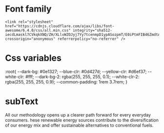# Font family
    <link rel="stylesheet" href="https://cdnjs.cloudflare.com/ajax/libs/font-awesome/6.4.0/css/all.min.css" integrity="sha512-iecdLmaskl7CVkqkXNQ/ZH/XLlvWZOJyj7Yy7tcenmpD1ypASozpmT/E0iPtmFIB46ZmdtAc9eNBvH0H/ZpiBw==" crossorigin="anonymous" referrerpolicy="no-referrer" />

# Css variables
:root{
    --dark-bg: #0e1327;
    --blue-clr: #0d427d;
    --yellow-clr: #d6ef37;
    --white-clr: #fff;
    --dark-bg-2: rgba(255, 255, 255, 0.1);
    --white-clr-2: rgba(255, 255, 255, 0.9);
    --common-padding: 1rem 3.7rem;
}

# subText
All our methodology opens up a clearer path forward for every everyday consumers. hese renewable energy sources contribute to the diversification of our energy mix and offer sustainable alternatives to conventional fuels.

